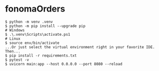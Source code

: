 # fonomaOrders

    $ python -m venv .venv
    $ python -m pip install --upgrade pip
    # Windows
    $ .\.venv\Scripts\activate.ps1
    # Linux 
    $ source env/bin/activate
    ...Or just select the virtual environment right in your favorite IDE. Then...
    $ pip install -r requirements.txt
    $ pytest -v
    $ uvicorn main:app --host 0.0.0.0 --port 8080 --reload